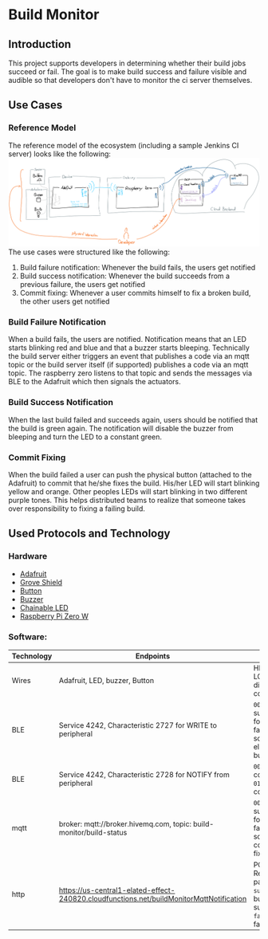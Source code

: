 # Build Monitor

## Introduction
This project supports developers in determining whether their build jobs succeed or fail. The goal is to make build success and failure visible and audible so that developers don't have to monitor the ci server themselves.

## Use Cases
### Reference Model
The reference model of the ecosystem (including a sample Jenkins CI server) looks like the following:
![Reference Model](./referenceModel.png)
The use cases were structured like the following:
1) Build failure notification: Whenever the build fails, the users get notified
2) Build success notification: Whenever the build succeeds from a previous failure, the users get notified
3) Commit fixing: Whenever a user commits himself to fix a broken build, the other users get notified

### Build Failure Notification
When a build fails, the users are notified. Notification means that an LED starts blinking red and blue and that a buzzer starts bleeping.
Technically the build server either triggers an event that publishes a code via an mqtt topic or the build server itself (if supported) publishes a code via an mqtt topic. The raspberry zero listens to that topic and sends the messages via BLE to the Adafruit which then signals the actuators.

### Build Success Notification
When the last build failed and succeeds again, users should be notified that the build is green again. The notification will disable the buzzer from bleeping and turn the LED to a constant green.

### Commit Fixing
When the build failed a user can push the physical button (attached to the Adafruit) to commit that he/she fixes the build. His/her LED will start blinking yellow and orange. Other peoples LEDs will start blinking in two different purple tones. This helps distributed teams to realize that someone takes over responsibility to fixing a failing build.

## Used Protocols and Technology

### Hardware
* [Adafruit](https://github.com/tamberg/fhnw-iot/wiki/Feather-nRF52840-Express)
* [Grove Shield](https://github.com/tamberg/fhnw-iot/wiki/Grove-Adapters#grove-shield-for-feather)
* [Button](https://github.com/tamberg/fhnw-iot/wiki/Grove-Sensors#button)
* [Buzzer](https://github.com/tamberg/fhnw-iot/wiki/Grove-Actuators#buzzer)
* [Chainable LED](https://github.com/tamberg/fhnw-iot/wiki/Grove-Actuators#chainable-rgb-led)
* [Raspberry Pi Zero W](https://github.com/tamberg/fhnw-iot/wiki/Raspberry-Pi-Zero-W)

### Software:
Technology  | Endpoints | Values
----------- | --------- | ------
Wires | Adafruit, LED, buzzer, Button | HIGH and LOW, different colors
BLE         | Service 4242, Characteristic 2727 for WRITE to peripheral | `00` for build success, `01` for build failure, `02` for someone else fixes build
BLE         | Service 4242, Characteristic 2728 for NOTIFY from peripheral | `00` for no committment, `01` for fixing committment
mqtt        | broker: mqtt://broker.hivemq.com, topic: build-monitor/build-status | `00` for build success, `01` for build failure, `02` for some committed fixing
http        | https://us-central1-elated-effect-240820.cloudfunctions.net/buildMonitorMqttNotification | POST Request with payload `success` for build success, `failed` for failure
